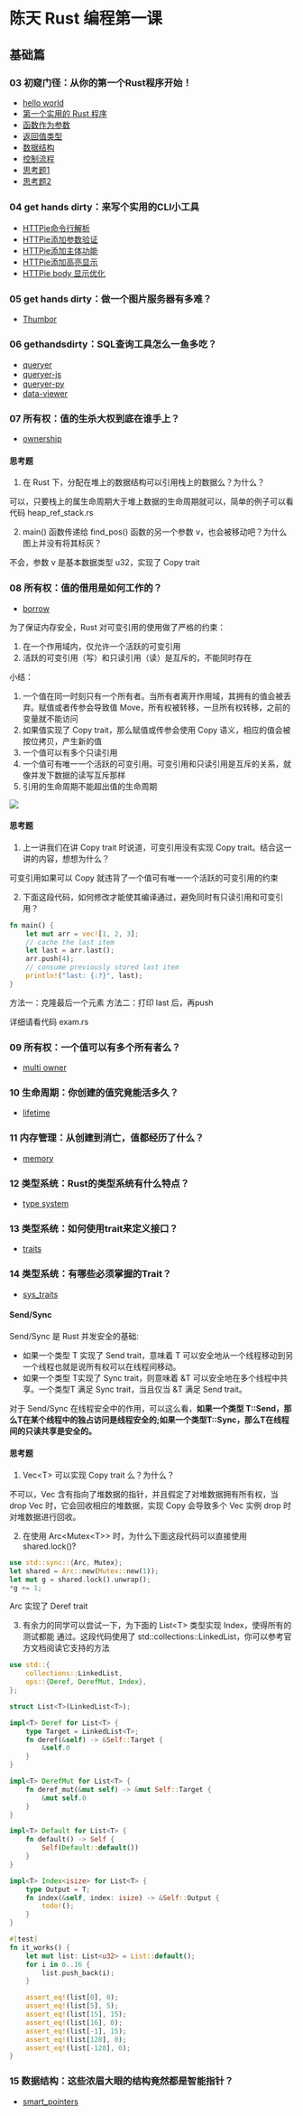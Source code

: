# 陈天 Rust 编程第一课

## 基础篇

### 03 初窥门径：从你的第一个Rust程序开始！

* [hello world](03_grammar/hello_world/)
* [第一个实用的 Rust  程序](03_grammar/scrape_url/)
* [函数作为参数](03_grammar/apply/)
* [返回值类型](03_grammar/pi/)
* [数据结构](03_grammar/user/)
* [控制流程](03_grammar/fib/)
* [思考题1](03_grammar/fib2/)
* [思考题2](03_grammar/scrape_url2/)

### 04 get hands dirty：来写个实用的CLI小工具

* [HTTPie命令行解析](04_httpie/httpie1/)
* [HTTPie添加参数验证](04_httpie/httpie2/)
* [HTTPie添加主体功能](04_httpie/httpie3/)
* [HTTPie添加高亮显示](04_httpie/httpie4/)
* [HTTPie body 显示优化](04_httpie/httpie5/)

### 05 get hands dirty：做一个图片服务器有多难？

* [Thumbor](05_thumbor/thumbor/)

### 06 gethandsdirty：SQL查询工具怎么一鱼多吃？

* [queryer](06_queryer/queryer)
* [queryer-js](06_queryer/queryer-js)
* [queryer-py](06_queryer/queryer-py)
* [data-viewer](06_queryer/data-viewer)


### 07 所有权：值的生杀大权到底在谁手上？

* [ownership](07_ownership)

#### 思考题

1. 在 Rust 下，分配在堆上的数据结构可以引用栈上的数据么？为什么？

可以，只要栈上的属生命周期大于堆上数据的生命周期就可以，简单的例子可以看代码 heap_ref_stack.rs

2. main() 函数传递给 find\_pos() 函数的另一个参数 v，也会被移动吧？为什么图上并没有将其标灰？

不会，参数 v 是基本数据类型 u32，实现了 Copy trait

### 08 所有权：值的借用是如何工作的？

* [borrow](08_borrow)

为了保证内存安全，Rust 对可变引用的使用做了严格的约束：

1. 在一个作用域内，仅允许一个活跃的可变引用
2. 活跃的可变引用（写）和只读引用（读）是互斥的，不能同时存在

小结：

1. 一个值在同一时刻只有一个所有者。当所有者离开作用域，其拥有的值会被丢弃。赋值或者传参会导致值 Move，所有权被转移，一旦所有权转移，之前的变量就不能访问
2. 如果值实现了 Copy trait，那么赋值或传参会使用 Copy 语义，相应的值会被按位拷贝，产生新的值
3. 一个值可以有多个只读引用
4. 一个值可有唯一一个活跃的可变引用。可变引用和只读引用是互斥的关系，就像并发下数据的读写互斥那样
5. 引用的生命周期不能超出值的生命周期

![](images/values_under_scoped.jpg)

#### 思考题

1. 上一讲我们在讲 Copy trait 时说道，可变引用没有实现 Copy trait。结合这一讲的内容，想想为什么？

可变引用如果可以 Copy 就违背了一个值可有唯一一个活跃的可变引用的约束

2. 下面这段代码，如何修改才能使其编译通过，避免同时有只读引用和可变引用？

```rust
fn main() {
    let mut arr = vec![1, 2, 3];
    // cache the last item
    let last = arr.last();
    arr.push(4);
    // consume previously stored last item
    println!("last: {:?}", last);
}
```

方法一：克隆最后一个元素
方法二：打印 last 后，再push

详细请看代码 exam.rs

### 09 所有权：一个值可以有多个所有者么？

* [multi owner](09_multi_owner)

### 10 生命周期：你创建的值究竟能活多久？

* [lifetime](10_lifetime)

### 11 内存管理：从创建到消亡，值都经历了什么？

* [memory](11_memory)

### 12 类型系统：Rust的类型系统有什么特点？

* [type system](12_type_system)

### 13 类型系统：如何使用trait来定义接口？

* [traits](13_traits)

### 14 类型系统：有哪些必须掌握的Trait？

* [sys\_traits](14_sys_traits)

#### Send/Sync

Send/Sync 是 Rust 并发安全的基础:

* 如果一个类型 T 实现了 Send trait，意味着 T 可以安全地从一个线程移动到另一个线程也就是说所有权可以在线程间移动。
* 如果一个类型 T实现了 Sync trait，则意味着 &T 可以安全地在多个线程中共享。一个类型T 满足 Sync trait，当且仅当 &T 满足 Send trait。

对于 Send/Sync 在线程安全中的作用，可以这么看，**如果一个类型 T::Send，那么T在某个线程中的独占访问是线程安全的;如果一个类型T::Sync，那么T在线程间的只读共享是安全的。**

#### 思考题

1. Vec\<T\> 可以实现 Copy trait 么？为什么？

不可以，Vec 含有指向了堆数据的指针，并且假定了对堆数据拥有所有权，当 drop Vec 时，它会回收相应的堆数据，实现 Copy 会导致多个 Vec 实例 drop 时对堆数据进行回收。

2. 在使用 Arc\<Mutex\<T\>\> 时，为什么下面这段代码可以直接使用 shared\.lock()?

```rust
use std::sync::{Arc, Mutex};
let shared = Arc::new(Mutex::new(1));
let mut g = shared.lock().unwrap();
*g += 1;
```

Arc 实现了 Deref trait

3. 有余力的同学可以尝试一下，为下面的 List\<T\> 类型实现 Index，使得所有的测试都能 通过。这段代码使用了 std::collections::LinkedList，你可以参考官方文档阅读它支持的方法

```rust
use std::{
    collections::LinkedList,
    ops::{Deref, DerefMut, Index},
};

struct List<T>(LinkedList<T>);

impl<T> Deref for List<T> {
    type Target = LinkedList<T>;
    fn deref(&self) -> &Self::Target {
        &self.0
    }
}

impl<T> DerefMut for List<T> {
    fn deref_mut(&mut self) -> &mut Self::Target {
        &mut self.0
    }
}

impl<T> Default for List<T> {
    fn default() -> Self {
        Self(Default::default())
    }
}

impl<T> Index<isize> for List<T> {
    type Output = T;
    fn index(&self, index: isize) -> &Self::Output {
        todo!();
    }
}

#[test]
fn it_works() {
    let mut list: List<u32> = List::default();
    for i in 0..16 {
        list.push_back(i);
    }

    assert_eq!(list[0], 0);
    assert_eq!(list[5], 5);
    assert_eq!(list[15], 15);
    assert_eq!(list[16], 0);
    assert_eq!(list[-1], 15);
    assert_eq!(list[128], 0);
    assert_eq!(list[-128], 0);
}
```

### 15 数据结构：这些浓眉大眼的结构竟然都是智能指针？

* [smart\_pointers](15_smart_pointers)

